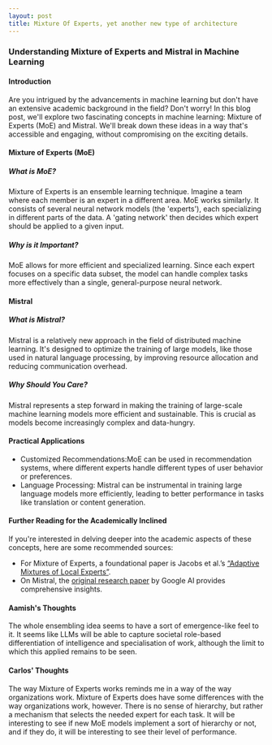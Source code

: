 ```yaml
---
layout: post
title: Mixture Of Experts, yet another new type of architecture
---
```


### Understanding Mixture of Experts and Mistral in Machine Learning
#### Introduction
Are you intrigued by the advancements in machine learning but don't have an extensive academic background in the field? Don't worry! In this blog post, we'll explore two fascinating concepts in machine learning: Mixture of Experts (MoE) and Mistral. We'll break down these ideas in a way that's accessible and engaging, without compromising on the exciting details.

#### Mixture of Experts (MoE)
##### What is MoE?
Mixture of Experts is an ensemble learning technique. Imagine a team where each member is an expert in a different area. MoE works similarly. It consists of several neural network models (the 'experts'), each specializing in different parts of the data. A 'gating network' then decides which expert should be applied to a given input.

##### Why is it Important?
MoE allows for more efficient and specialized learning. Since each expert focuses on a specific data subset, the model can handle complex tasks more effectively than a single, general-purpose neural network.

#### Mistral
##### What is Mistral?
Mistral is a relatively new approach in the field of distributed machine learning. It's designed to optimize the training of large models, like those used in natural language processing, by improving resource allocation and reducing communication overhead.

##### Why Should You Care?
Mistral represents a step forward in making the training of large-scale machine learning models more efficient and sustainable. This is crucial as models become increasingly complex and data-hungry.

#### Practical Applications
* Customized Recommendations:MoE can be used in recommendation systems, where different experts handle different types of user behavior or preferences.
* Language Processing: Mistral can be instrumental in training large language models more efficiently, leading to better performance in tasks like translation or content generation.

#### Further Reading for the Academically Inclined
If you're interested in delving deeper into the academic aspects of these concepts, here are some recommended sources:

* For Mixture of Experts, a foundational paper is Jacobs et al.’s [“Adaptive Mixtures of Local Experts”](https://www.mitpressjournals.org/doi/abs/10.1162/neco.1991.3.1.79).
* On Mistral, the [original research paper](https://arxiv.org/abs/2105.11227) by Google AI provides comprehensive insights.

#### Aamish's Thoughts
The whole ensembling idea seems to have a sort of emergence-like feel to it. It seems like LLMs will be able to capture societal role-based differentiation of intelligence and specialisation of work, although the limit to which this applied remains to be seen.

#### Carlos' Thoughts
The way Mixture of Experts works reminds me in a way of the way organizations work. Mixture of Experts does have some differences with the way organizations work, however. There is no sense of hierarchy, but rather a mechanism that selects the needed expert for each task. It will be interesting to see if new MoE models implement a sort of hierarchy or not, and if they do, it will be interesting to see their level of performance.
